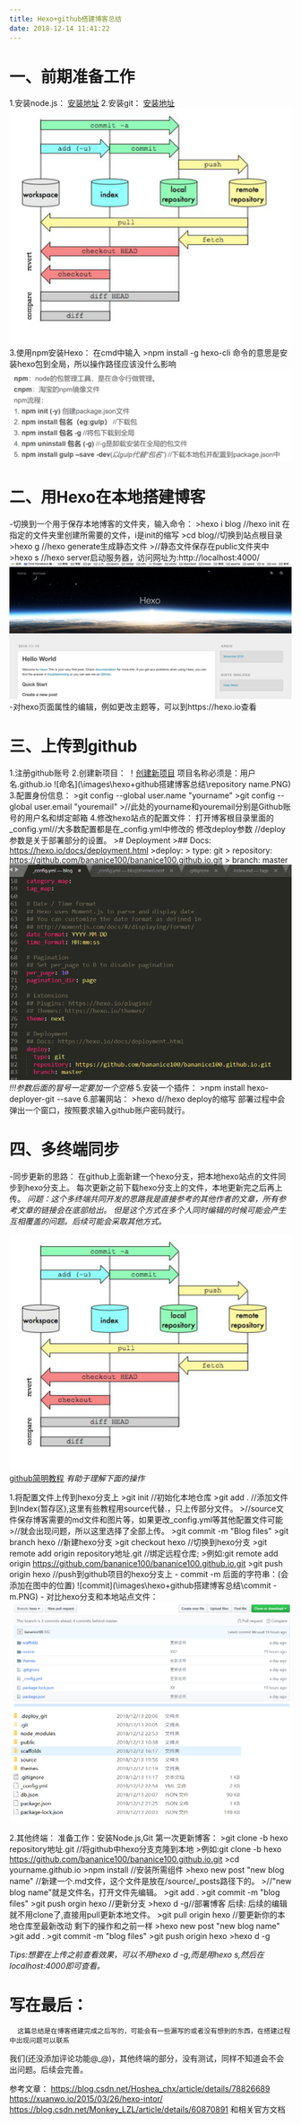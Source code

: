 ```yaml
---
title: Hexo+github搭建博客总结
date: 2018-12-14 11:41:22
---
```


# 一、前期准备工作
  1.安装node.js：
    [安装地址](http://nodejs.cn/)
  2.安装git：
  	[安装地址](https://git-scm.com/downloads)
  	![git工作流](\images\hexo+github搭建博客总结\git工作流.png)
  3.使用npm安装Hexo：
    在cmd中输入
    >npm install -g hexo-cli
    命令的意思是安装hexo包到全局，所以操作路径应该没什么影响
    ![npm命令](\images\hexo+github搭建博客总结\安装hexo.PNG)

# 二、用Hexo在本地搭建博客
  -切换到一个用于保存本地博客的文件夹，输入命令：
    >hexo i blog //hexo init <folder>在指定的文件夹里创建所需要的文件，i是init的缩写
    >cd blog//切换到站点根目录
    >hexo g //hexo generate生成静态文件
    >//静态文件保存在public文件夹中
    >hexo s //hexo server启动服务器，访问网址为:http://localhost:4000/
    ![展示图片](\images\hexo+github搭建博客总结\localhost.png)
  -对hexo页面属性的编辑，例如更改主题等，可以到https://hexo.io查看

# 三、上传到github
  1.注册github账号
  2.创建新项目：
    ！[创建新项目](\images\hexo+github搭建博客总结\创建仓库.PNG)
    项目名称必须是：用户名.github.io
    ![命名](\images\hexo+github搭建博客总结\repository name.PNG)
  3.配置身份信息：
    >git config --global user.name "yourname"
    >git config --global user.email "youremail"
    >//此处的yourname和youremail分别是Github账号的用户名和绑定邮箱
  4.修改hexo站点的配置文件：
    打开博客根目录里面的_config.yml//大多数配置都是在_config.yml中修改的
    修改deploy参数 //deploy参数是关于部署部分的设置。
    ># Deployment
    >## Docs: https://hexo.io/docs/deployment.html
    >deploy: 
    >  type: git
    >  repository: https://github.com/bananice100/bananice100.github.io.git
    >  branch: master
    ![config](\images\hexo+github搭建博客总结\config.PNG)
    *!!!参数后面的冒号一定要加一个空格*
  5.安装一个插件：
    >npm install hexo-deployer-git --save
  6.部署网站：
    >hexo d//hexo deploy的缩写
    部署过程中会弹出一个窗口，按照要求输入github账户密码就行。

# 四、多终端同步
  -同步更新的思路：
    在github上面新建一个hexo分支，把本地hexo站点的文件同步到hexo分支上。
    每次更新之前下载hexo分支上的文件，本地更新完之后再上传。
    *问题：这个多终端共同开发的思路我是直接参考的其他作者的文章，所有参考文章的链接会在底部给出。*
    *但是这个方式在多个人同时编辑的时候可能会产生互相覆盖的问题。后续可能会采取其他方式。*
  
  ![git工作流](\images\hexo+github搭建博客总结\git工作流.png)
  [github简明教程](http://www.runoob.com/w3cnote/git-guide.html)
  *有助于理解下面的操作*

  1.将配置文件上传到hexo分支上
    >git init  //初始化本地仓库
    >git add . //添加文件到Index(暂存区),这里有些教程用source代替.，只上传部分文件。
    >//source文件保存博客需要的md文件和图片等，如果更改_config.yml等其他配置文件可能
    >//就会出现问题，所以这里选择了全部上传。
    >git commit -m "Blog files"
    >git branch hexo      //新建hexo分支
    >git checkout hexo    //切换到hexo分支
    >git remote add origin repository地址.git //绑定远程仓库;
    >例如:git remote add origin https://github.com/bananice100/bananice100.github.io.git
    >git push origin hexo //push到github项目的hexo分支上
    - commit -m 后面的字符串：(会添加在图中的位置)
      ![commit](\images\hexo+github搭建博客总结\commit -m.PNG)
    - 对比hexo分支和本地站点文件：
      ![git](\images\hexo+github搭建博客总结\hexo1.PNG)
      ![local](\images\hexo+github搭建博客总结\hexo0.PNG)

  2.其他终端：
    准备工作：安装Node.js,Git
    第一次更新博客：
    >git clone -b hexo repository地址.git //将github中hexo分支克隆到本地
    >例如:git clone -b hexo https://github.com/bananice100/bananice100.github.io.git
    >cd yourname.github.io 
    >npm install //安装所需组件
    >hexo new post "new blog name" //新建一个.md文件，这个文件是放在/source/_posts路径下的。
    >//"new blog name"就是文件名，打开文件先编辑。
    >git add .
    >git commit -m "blog files"
    >git push orgin hexo  //更新分支
    >hexo d -g//部署博客
    后续:
    后续的编辑就不用clone了,直接用pull更新本地文件。
    >git pull origin hexo //要更新你的本地仓库至最新改动
    剩下的操作和之前一样
    >hexo new post "new blog name"
    >git add .
    >git commit -m "blog files"
    >git push origin hexo
    >hexo d -g

  *Tips:想要在上传之前查看效果，可以不用hexo d -g,而是用hexo s,然后在localhost:4000即可查看。*

# 写在最后：
      这篇总结是在博客搭建完成之后写的，可能会有一些漏写的或者没有想到的东西，在搭建过程中出现问题可以联系
  我们(还没添加评论功能@_@)，其他终端的部分，没有测试，同样不知道会不会出问题。后续会完善。

  参考文章：
  https://blog.csdn.net/Hoshea_chx/article/details/78826689
  https://xuanwo.io/2015/03/26/hexo-intor/
  https://blog.csdn.net/Monkey_LZL/article/details/60870891
  和相关官方文档